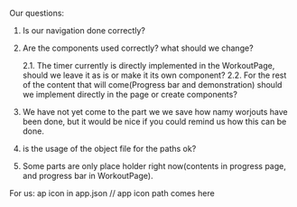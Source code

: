 Our questions:

1. Is our  navigation done correctly?

2. Are the components used correctly? what should we change? 
 
    2.1. The timer currently is directly implemented in the WorkoutPage, should we leave it as is or make it its own component?
    2.2. For the rest of the content that will come(Progress bar and demonstration) should we implement directly in the page or create components?

3. We have not yet come to the part we we save how namy worjouts have been done, but it would be nice if you could remind us how this can be done.

4. is the usage of the object file for the paths ok?

5. Some parts are only place holder right now(contents in progress page, and progress bar in WorkoutPage).



For us: ap icon in app.json // app icon path comes here